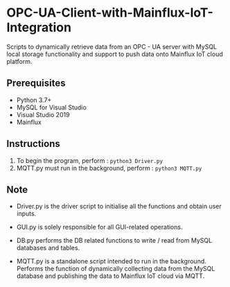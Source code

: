 # OPC-UA-Client-with-Mainflux-IoT-Integration
Scripts to dynamically retrieve data from an OPC - UA server with MySQL local storage functionality and support to push data onto Mainflux IoT cloud platform.

## Prerequisites
- Python 3.7+
- MySQL for Visual Studio
- Visual Studio 2019
- Mainflux

## Instructions
1. To begin the program, perform : ``` python3 Driver.py ```
2. MQTT.py must run in the background, perform : ``` python3 MQTT.py ```

## Note
- Driver.py is the driver script to initialise all the functions and obtain user inputs.

- GUI.py is solely responsible for all GUI-related operations.

- DB.py performs the DB related functions to write / read from MySQL databases and tables.

- MQTT.py is a standalone script intended to run in the background. Performs the function of dynamically collecting data from the MySQL database and publishing the data to Mainflux IoT cloud via MQTT.

